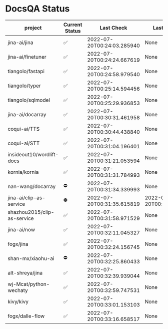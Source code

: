# DocsQA Status

|          project          |Current Status|        Last Check        |      Last Downtime       |
|---------------------------|--------------|--------------------------|--------------------------|
|jina-ai/jina               |✅            |2022-07-20T00:24:03.285940|None                      |
|jina-ai/finetuner          |✅            |2022-07-20T00:24:24.667619|None                      |
|tiangolo/fastapi           |✅            |2022-07-20T00:24:58.979540|None                      |
|tiangolo/typer             |✅            |2022-07-20T00:25:14.594456|None                      |
|tiangolo/sqlmodel          |✅            |2022-07-20T00:25:29.936853|None                      |
|jina-ai/docarray           |✅            |2022-07-20T00:30:31.461958|None                      |
|coqui-ai/TTS               |✅            |2022-07-20T00:30:44.438840|None                      |
|coqui-ai/STT               |✅            |2022-07-20T00:31:04.196401|None                      |
|insideout10/wordlift-docs  |✅            |2022-07-20T00:31:21.053594|None                      |
|kornia/kornia              |✅            |2022-07-20T00:31:31.784993|None                      |
|nan-wang/docarray          |⛔️           |2022-07-20T00:31:34.339993|None                      |
|jina-ai/clip-as-service    |⛔️           |2022-07-20T00:31:35.615819|2022-07-20T00:31:35.615795|
|shazhou2015/clip-as-service|✅            |2022-07-20T00:31:58.971529|None                      |
|jina-ai/now                |✅            |2022-07-20T00:32:11.045327|None                      |
|fogx/jina                  |✅            |2022-07-20T00:32:24.156745|None                      |
|shan-mx/xiaohu-ai          |⛔️           |2022-07-20T00:32:25.860433|None                      |
|alt-shreya/jina            |✅            |2022-07-20T00:32:39.939044|None                      |
|wj-Mcat/python-wechaty     |✅            |2022-07-20T00:32:59.747531|None                      |
|kivy/kivy                  |✅            |2022-07-20T00:33:01.153103|None                      |
|fogx/dalle-flow            |✅            |2022-07-20T00:33:16.658517|None                      |

